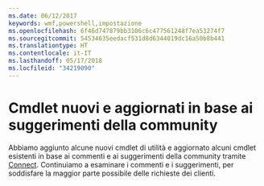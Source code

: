```yaml
---
ms.date: 06/12/2017
keywords: wmf,powershell,impostazione
ms.openlocfilehash: 6f46d747879bb3106c6c477561248f7ea53274f7
ms.sourcegitcommit: 54534635eedacf531d8d6344019dc16a50b8b441
ms.translationtype: HT
ms.contentlocale: it-IT
ms.lasthandoff: 05/17/2018
ms.locfileid: "34219090"
---
```

# <a name="new-and-updated-cmdlets-based-on-community-feedback"></a>Cmdlet nuovi e aggiornati in base ai suggerimenti della community
Abbiamo aggiunto alcune nuovi cmdlet di utilità e aggiornato alcuni cmdlet esistenti in base ai commenti e ai suggerimenti della community tramite [Connect](https://connect.microsoft.com/powershell). Continuiamo a esaminare i commenti e i suggerimenti, per soddisfare la maggior parte possibile delle richieste dei clienti.
